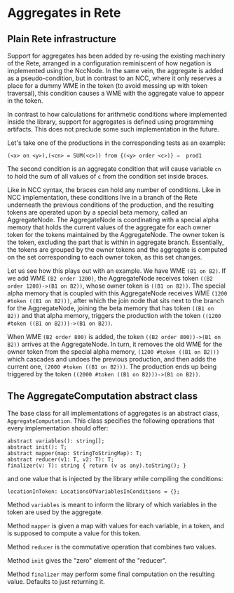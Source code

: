 # Aggregates in Rete
## Plain Rete infrastructure
Support for aggregates has been added by re-using the existing machinery of the Rete, arranged in a configuration 
reminiscent of how negation is implemented using the NccNode. In the same vein, the aggregate is added as a
pseudo-condition, but in contrast to an NCC, where it only reserves a place for a dummy WME in the token (to avoid
messing up with token traversal), this condition causes a WME with the aggregate value to appear in the token.

In contrast to how calculations for arithmetic conditions where implemented inside the library, support for aggregates
is defined using programming artifacts. This does not preclude some such implementation in the future.

Let's take one of the productions in the corresponding tests as an example:

`(<x> on <y>),(<cn> = SUM(<c>)) from {(<y> order <c>)} ⇒  prod1`

The second condition is an aggregate condition that will cause variable `cn` to hold the sum of all values of `c`
from the condition set inside braces.

Like in NCC syntax, the braces can hold any number of conditions. Like in NCC implementation, these conditions live
in a branch of the Rete underneath the previous conditions of the production, and the resulting tokens are operated
upon by a special beta memory, called an AggregateNode. The AggregateNode is coordinating with a special alpha
memory that holds the current values of the aggregate for each owner token for the tokens maintained by the 
AggregateNode. The owner token is the token, excluding the part that is within in aggregate branch. Essentially, the
tokens are grouped by the owner tokens and the aggregate is computed on the set corresponding to each owner token,
as this set changes.

Let us see how this plays out with an example. We have WME `(B1 on B2)`. If we add WME `(B2 order 1200)`, the AggregateNode
receives token `((B2 order 1200)->(B1 on B2))`, whose owner token is `((B1 on B2))`. The special alpha memory that is
coupled with this AggregateNode receives WME `(1200 #token ((B1 on B2)))`, after which the join node that sits next to
the branch for the AggregateNode, joining the beta memory that has token `((B1 on B2))` and that alpha memory, triggers
the production with the token `((1200 #token ((B1 on B2)))->(B1 on B2))`.

When WME `(B2 order 800)` is added, the token `((B2 order 800))->(B1 on B2))` arrives at the AggregateNode. In turn, it
removes the old WME for the owner token from the special alpha memory, `(1200 #token ((B1 on B2)))` which cascades and
undoes the previous production, and then adds the current one, `(2000 #token ((B1 on B2)))`. The production ends up
being triggered by the token `((2000 #token ((B1 on B2)))->(B1 on B2))`.

## The AggregateComputation abstract class
The base class for all implementations of aggregates is an abstract class, `AggregateComputation`. This class
specifies the following operations that every implementation should offer:

    abstract variables(): string[];
    abstract init(): T;
    abstract mapper(map: StringToStringMap): T;
    abstract reducer(v1: T, v2: T): T;
    finalizer(v: T): string { return (v as any).toString(); }

and one value that is injected by the library while compiling the conditions:

    locationInToken: LocationsOfVariablesInConditions = {};

Method `variables` is meant to inform the library of which variables in the token are used by the aggregate.

Method `mapper` is given a map with values for each variable, in a token, and is supposed to compute a 
value for this token.

Method `reducer` is the commutative operation that combines two values.

Method `init` gives the "zero" element of the "reducer".

Method `finalizer` may perform some final computation on the resulting value. Defaults to just returning it.
